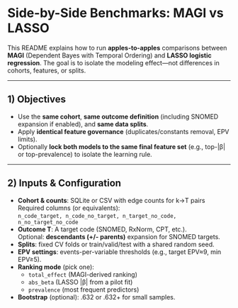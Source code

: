 # Side-by-Side Benchmarks: MAGI vs LASSO

This README explains how to run **apples-to-apples** comparisons between **MAGI** (Dependent Bayes with Temporal Ordering) and **LASSO logistic regression**. The goal is to isolate the modeling effect—not differences in cohorts, features, or splits.

---

## 1) Objectives

- Use the **same cohort**, **same outcome definition** (including SNOMED expansion if enabled), and **same data splits**.
- Apply **identical feature governance** (duplicates/constants removal, EPV limits).
- Optionally **lock both models to the same final feature set** (e.g., top-|β| or top-prevalence) to isolate the learning rule.

---

## 2) Inputs & Configuration

- **Cohort & counts**: SQLite or CSV with edge counts for k→T pairs  
  Required columns (or equivalents):  
  `n_code_target, n_code_no_target, n_target_no_code, n_no_target_no_code`
- **Outcome T**: A target code (SNOMED, RxNorm, CPT, etc.).  
  Optional: **descendants (+/- parents)** expansion for SNOMED targets.
- **Splits**: fixed CV folds or train/valid/test with a shared random seed.
- **EPV settings**: events-per-variable thresholds (e.g., target EPV≈9, min EPV≥5).
- **Ranking mode** (pick one):
  - `total_effect` (MAGI-derived ranking)
  - `abs_beta` (LASSO |β| from a pilot fit)
  - `prevalence` (most frequent predictors)
- **Bootstrap** (optional): .632 or .632+ for small samples.

